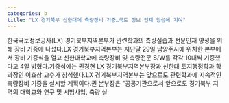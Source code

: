 ```yaml
---
categories: b
title: "LX 경기북부 신한대에 측량장비 기증…국토 정보 인재 양성에 기여"
---
```

한국국토정보공사(LX) 경기북부지역본부가 관련학과의 측량실습과 전문인재 양성을 위해 장비 기증에 나섰다.LX 경기북부지역본부는 지난달 29일 남양주시에 위치한 본부에서 장비 기증식을 열고 신한대학교에 측량장비 및 측량전문 S/W를 각각 10대씩 기증했다고 4일 밝혔다.기증식에는 권경현 LX 경기북부지역본부장과 신한대 토지행정학과 학과장인 이효상 교수가 참석했다.LX 경기북부지역본부는 앞으로도 관련학과에 지속적인 측량장비 기증을 실시할 계획이다.권 본부장은 "공공기관으로서 앞으로도 경기북부 지역의 대학교와 연구 및 시범사업, 측량 실
